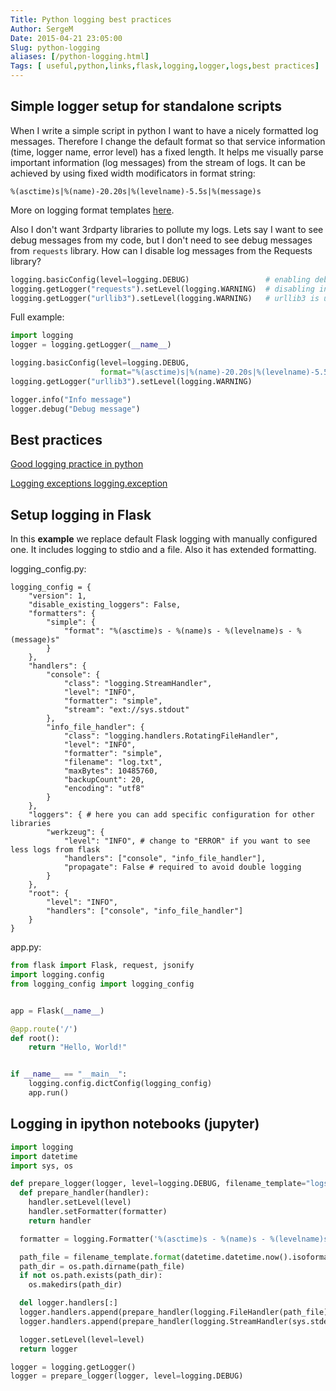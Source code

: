 ```yaml
---
Title: Python logging best practices
Author: SergeM
Date: 2015-04-21 23:05:00
Slug: python-logging
aliases: [/python-logging.html]
Tags: [ useful,python,links,flask,logging,logger,logs,best practices]
---
```




## Simple logger setup for standalone scripts
When I write a simple script in python I want to have a nicely formatted log messages. 
Therefore I change the default format so that service information (time, logger name, error level) 
has a fixed length. It helps me visually parse important information (log messages) from the stream of logs.
It can be achieved by using fixed width modificators in format string:
```
%(asctime)s|%(name)-20.20s|%(levelname)-5.5s|%(message)s
```
More on logging format templates [here](https://docs.python.org/3.6/library/logging.html#logrecord-attributes).

Also I don't want 3rdparty libraries to pollute my logs. Lets say I want to see debug messages from my code,
but I don't need to see debug messages from `requests` library. 
How can I disable log messages from the Requests library?
```python
logging.basicConfig(level=logging.DEBUG)                 # enabling debug level for my code
logging.getLogger("requests").setLevel(logging.WARNING)  # disabling info and debug for requests
logging.getLogger("urllib3").setLevel(logging.WARNING)   # urllib3 is used in requests. disable too.
```


Full example:

```python
import logging
logger = logging.getLogger(__name__)

logging.basicConfig(level=logging.DEBUG,
                    format="%(asctime)s|%(name)-20.20s|%(levelname)-5.5s|%(message)s")
logging.getLogger("urllib3").setLevel(logging.WARNING)

logger.info("Info message")
logger.debug("Debug message")
```

## Best practices

[Good logging practice in python](http://victorlin.me/posts/2012/08/26/good-logging-practice-in-python)

[Logging exceptions logging.exception](/logging-exceptions-with-traceback-in.html)

## Setup logging in Flask
In this <b>example</b> we replace default Flask logging with manually configured one. It includes logging to stdio and a file. Also it has extended formatting.


logging_config.py:
```
logging_config = {
    "version": 1,
    "disable_existing_loggers": False,
    "formatters": {
        "simple": {
            "format": "%(asctime)s - %(name)s - %(levelname)s - %(message)s"
        }
    },
    "handlers": {
        "console": {
            "class": "logging.StreamHandler",
            "level": "INFO",
            "formatter": "simple",
            "stream": "ext://sys.stdout"
        },
        "info_file_handler": {
            "class": "logging.handlers.RotatingFileHandler",
            "level": "INFO",
            "formatter": "simple",
            "filename": "log.txt",
            "maxBytes": 10485760,
            "backupCount": 20,
            "encoding": "utf8"
        }
    },
    "loggers": { # here you can add specific configuration for other libraries
        "werkzeug": {
            "level": "INFO", # change to "ERROR" if you want to see less logs from flask
            "handlers": ["console", "info_file_handler"],
            "propagate": False # required to avoid double logging
        }
    },
    "root": {
        "level": "INFO",
        "handlers": ["console", "info_file_handler"]
    }
}
```

app.py:

```python
from flask import Flask, request, jsonify
import logging.config
from logging_config import logging_config


app = Flask(__name__)

@app.route('/')
def root():
    return "Hello, World!"


if __name__ == "__main__":
    logging.config.dictConfig(logging_config)
    app.run()
```


## Logging in ipython notebooks (jupyter)
```python
import logging
import datetime
import sys, os

def prepare_logger(logger, level=logging.DEBUG, filename_template="logs/notebook_log_{}.txt"):
  def prepare_handler(handler):
    handler.setLevel(level)
    handler.setFormatter(formatter)
    return handler

  formatter = logging.Formatter('%(asctime)s - %(name)s - %(levelname)s - %(message)s')

  path_file = filename_template.format(datetime.datetime.now().isoformat())
  path_dir = os.path.dirname(path_file)
  if not os.path.exists(path_dir):
    os.makedirs(path_dir)

  del logger.handlers[:]
  logger.handlers.append(prepare_handler(logging.FileHandler(path_file)))
  logger.handlers.append(prepare_handler(logging.StreamHandler(sys.stderr)))

  logger.setLevel(level=level)
  return logger

logger = logging.getLogger()
logger = prepare_logger(logger, level=logging.DEBUG)
```
